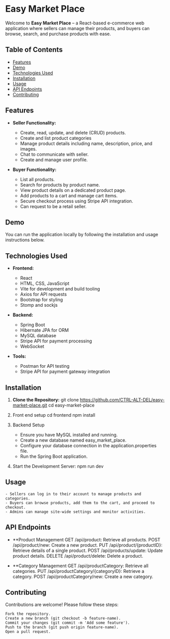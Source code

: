 # Easy Market Place

Welcome to **Easy Market Place** – a React-based e-commerce web application where sellers can manage their products, and buyers can browse, search, and purchase products with ease.

## Table of Contents

- [Features](#features)
- [Demo](#demo)
- [Technologies Used](#technologies-used)
- [Installation](#installation)
- [Usage](#usage)
- [API Endpoints](#api-endpoints)
- [Contributing](#contributing)

## Features

- **Seller Functionality:**
  - Create, read, update, and delete (CRUD) products.
  - Create and list product categories
  - Manage product details including name, description, price, and images.
  - Chat to communicate with seller.
  - Create and manage user profile.
  
- **Buyer Functionality:**
  - List all products.
  - Search for products by product name.
  - View product details on a dedicated product page.
  - Add products to a cart and manage cart items.
  - Secure checkout process using Stripe API integration.
  - Can request to be a retail seller.


## Demo

You can run the application locally by following the installation and usage instructions below.

## Technologies Used

- **Frontend:**
  - React
  - HTML, CSS, JavaScript
  - Vite for development and build tooling
  - Axios for API requests
  - Bootstrap for styling
  - Stomp and sockjs
  
- **Backend:**
  - Spring Boot
  - Hibernate JPA for ORM
  - MySQL database
  - Stripe API for payment processing
  - WebSocket

- **Tools:**
  - Postman for API testing
  - Stripe API for payment gateway integration

## Installation

1. **Clone the Repository:**
   git clone https://github.com/CTRL-ALT-DEL/easy-market-place.git
   cd easy-market-place

2. Front end setup
   cd frontend
   npm install

3. Backend Setup
    - Ensure you have MySQL installed and running.
    - Create a new database named easy_market_place.
    - Configure your database connection in the application.properties file.
    - Run the Spring Boot application.

4. Start the Development Server:
     npm run dev

## Usage
    - Sellers can log in to their account to manage products and categories.
    - Buyers can browse products, add them to the cart, and proceed to checkout.
    - Admins can manage site-wide settings and monitor activities.

## API Endpoints
- **Product Management
GET /api/product: Retrieve all products.
POST /api/product/new: Create a new product.
PUT /api/product/{productID}: Retrieve details of a single product.
POST /api/products/update: Update product details.
DELETE /api/product/delete: Delete a product.

- **Category Management
GET /api/productCategory: Retrieve all categories.
PUT /api/productCategory/{categoryID}: Retrieve a category.
POST /api/productCategory/new: Create a new category.

## Contributing
Contributions are welcome! Please follow these steps:

    Fork the repository.
    Create a new branch (git checkout -b feature-name).
    Commit your changes (git commit -m 'Add some feature').
    Push to the branch (git push origin feature-name).
    Open a pull request.
 
